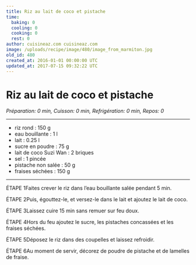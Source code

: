 ```yaml
---
title: Riz au lait de coco et pistache
time:
  baking: 0
  cooling: 0
  cooking: 0
  rest: 0
author: cuisineaz.com cuisineaz.com
image: /uploads/recipe/image/480/image_from_marmiton.jpg
old_id: 480
created_at: 2016-01-01 00:00:00 UTC
updated_at: 2017-07-15 09:32:22 UTC
---
```


# Riz au lait de coco et pistache

*Préparation: 0 min, Cuisson: 0 min, Refrigération: 0 min, Repos: 0*

---

- riz rond : 150 g
-  eau bouillante : 1 l
-  lait : 0.25 l
-  sucre en poudre : 75 g
-  lait de coco Suzi Wan : 2 briques
-  sel : 1 pincée
-  pistache non salée : 50 g
-  fraises séchées : 150 g

---

ÉTAPE 1Faites crever le riz dans l’eau bouillante salée pendant 5 min.

ÉTAPE 2Puis, égouttez-le, et versez-le dans le lait et ajoutez le lait de coco.

ÉTAPE 3Laissez cuire 15 min sans remuer sur feu doux.

ÉTAPE 4Hors du feu ajoutez le sucre, les pistaches concassées et les fraises séchées.

ÉTAPE 5Déposez le riz dans des coupelles et laissez refroidir.

ÉTAPE 6Au moment de servir, décorez de poudre de pistache et de lamelles de fraise.
